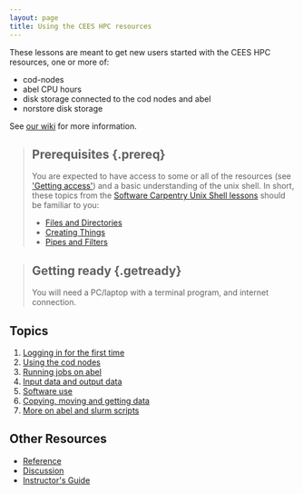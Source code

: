 ```yaml
---
layout: page
title: Using the CEES HPC resources
---
```

These lessons are meant to get new users started with the CEES HPC resources, one or more of:

* cod-nodes
* abel CPU hours
* disk storage connected to the cod nodes and abel
* norstore disk storage

See [our wiki](https://wiki.uio.no/mn/bio/cees-bioinf/index.php/Main_Page) for more information.

> ## Prerequisites {.prereq}
>
> You are expected to have access to some or all of the resources (see ['Getting access'](https://wiki.uio.no/mn/bio/cees-bioinf/index.php/Main_Page#Getting_access))
> and a basic understanding of the unix shell. In short, these topics from the [Software Carpentry Unix Shell lessons](http://swcarpentry.github.io/shell-novice/) should be familiar to you: 
> 
> * [Files and Directories](http://swcarpentry.github.io/shell-novice/01-filedir.html)
> * [Creating Things](http://swcarpentry.github.io/shell-novice/02-create.html)
> * [Pipes and Filters](http://swcarpentry.github.io/shell-novice/03-pipefilter.html)

> ## Getting ready {.getready}
>
> You will need a PC/laptop with a terminal program, and internet connection. 

## Topics

1.  [Logging in for the first time](01-login.html)
2.  [Using the cod nodes](02-codnodes.html)
3.  [Running jobs on abel](03-abeljobs.html)
4.  [Input data and output data](04-datainout.html)
5.  [Software use](05-software.html)
6.  [Copying, moving and getting data](06-datahandling.html)
7.  [More on abel and slurm scripts](07-abelslurm.html)

## Other Resources

*   [Reference](reference.html)
*   [Discussion](discussion.html)
*   [Instructor's Guide](instructors.html)
